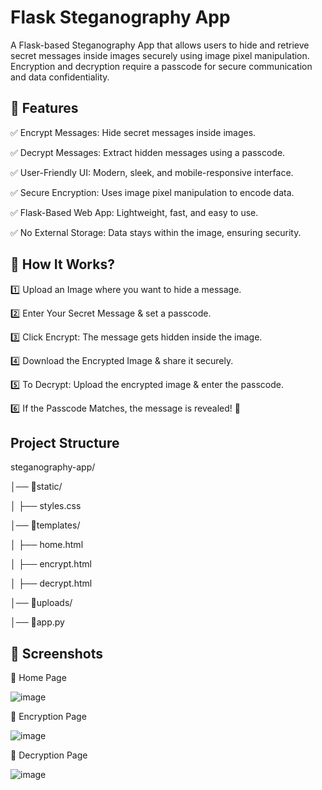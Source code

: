 # Flask Steganography App
A Flask-based Steganography App that allows users to hide and retrieve secret messages inside images securely using image pixel manipulation. Encryption and decryption require a passcode for secure communication and data confidentiality.

## 🚀 Features
✅ Encrypt Messages: Hide secret messages inside images.

✅ Decrypt Messages: Extract hidden messages using a passcode.

✅ User-Friendly UI: Modern, sleek, and mobile-responsive interface.

✅ Secure Encryption: Uses image pixel manipulation to encode data.

✅ Flask-Based Web App: Lightweight, fast, and easy to use.

✅ No External Storage: Data stays within the image, ensuring security.

## 📌 How It Works?
1️⃣ Upload an Image where you want to hide a message. 

2️⃣ Enter Your Secret Message & set a passcode.

3️⃣ Click Encrypt: The message gets hidden inside the image.

4️⃣ Download the Encrypted Image & share it securely.

5️⃣ To Decrypt: Upload the encrypted image & enter the passcode.

6️⃣ If the Passcode Matches, the message is revealed! 🎉

## Project Structure 

steganography-app/

│── 📁static/

│    ├── styles.css

│── 📁templates/

│    ├── home.html 

│    ├── encrypt.html

│    ├── decrypt.html

│── 📁uploads/

│── 📄app.py


## 📸 Screenshots
🔹 Home Page

![image](https://github.com/user-attachments/assets/952f109c-1747-43d7-bbfb-c4712053a358)

🔹 Encryption Page

![image](https://github.com/user-attachments/assets/b6a605d6-f526-4c82-b981-55091795d782)

🔹 Decryption Page

![image](https://github.com/user-attachments/assets/ccd1a74e-f949-4c7c-b646-87bf6c1abcf9)
